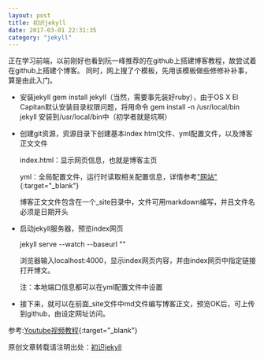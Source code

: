 ```yaml
---
layout: post
title: 初识jekyll
date: 2017-03-01 22:31:35
category: "jekyll"
---
```


正在学习前端，以前刚好也看到阮一峰推荐的在github上搭建博客教程，故尝试着在github上搭建个博客。
同时，网上搜了个模板，先用该模板做些修修补补事，算是由此入门。

- 安装jekyll
gem install jekyll（当然，需要事先装好ruby），由于OS X EI Capitan默认安装目录权限问题，将用命令
gem install -n /usr/local/bin jekyll
安装到/usr/local/bin中（初学者就是坑啊）

- 创建git资源，资源目录下创建基本index html文件、yml配置文件，以及博客正文文件
    
    index.html：显示网页信息，也就是博客主页

    yml：全局配置文件，运行时读取相关配置信息，详情参考["网站"](http://jekyllrb.com/docs/configuration/){:target="_blank"}

    博客正文文件包含在一个_site目录中，文件可用markdown编写，并且文件名必须是日期开头

- 启动jekyll服务器，预览index网页

    jekyll serve --watch --baseurl ""

    浏览器输入localhost:4000，显示index网页内容，并由index网页中指定链接打开博文。

    注：本地端口信息都可以在yml配置文件中设置

- 接下来，就可以在前面_site文件中md文件编写博客正文，预览OK后，可上传到github，由设定网址访问。

参考:[Youtube视频教程](https://www.youtube.com/watch?v=oiNVQ9Zjy4o&list=PLWjCJDeWfDdfVEcLGAfdJn_HXyM4Y7_k-&index=1){:target="_blank"}

原创文章转载请注明出处：[初识jekyll](https://github.com/)